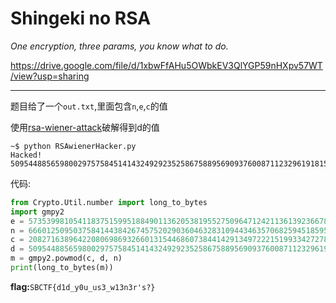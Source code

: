 # Shingeki no RSA

*One encryption, three params, you know what to do.*

https://drive.google.com/file/d/1xbwFfAHu5OWbkEV3QlYGP59nHXpv57WT/view?usp=sharing

---

题目给了一个`out.txt`,里面包含`n`,`e`,`c`的值

使用[rsa-wiener-attack](https://github.com/pablocelayes/rsa-wiener-attack)破解得到d的值

```shell
~$ python RSAwienerHacker.py
Hacked!
50954488565980029757584514143249292352586758895690937600871123296191815851393
```

代码:

```python
from Crypto.Util.number import long_to_bytes
import gmpy2
e = 573539981054118375159951884901136205381955275096471242113613923667834312363548126598981740314307696033323138227176735824259098674326069670063001503892366653022633390483272968412233602239104757299239510751275655288670147128536527296060843927282827574422039154045360669647002461865276005609405093376965933104257
n = 666012509503758414438426745752029036046328310944346357068259451859585174290580664150188141697939659811599336002592599704089746160399428670863696780761420173279676565150259812749267725206078003773597631925996185977321417456827136083352043009732414371490356153874019687554196902819696964658218055292422529903061
c = 208271638964220806986932660131544686073844142913497222151993342727885811478884727510239109595118929917803309949401762080874858518281133929171859315997601484068462684780596513932104673255797873067799046024798017005908221308124294210078684387266545107254593378287958436606968619452939117043031695740389528821956
d = 50954488565980029757584514143249292352586758895690937600871123296191815851393
m = gmpy2.powmod(c, d, n)
print(long_to_bytes(m))
```

**flag:**`SBCTF{d1d_y0u_us3_w13n3r's?}`

